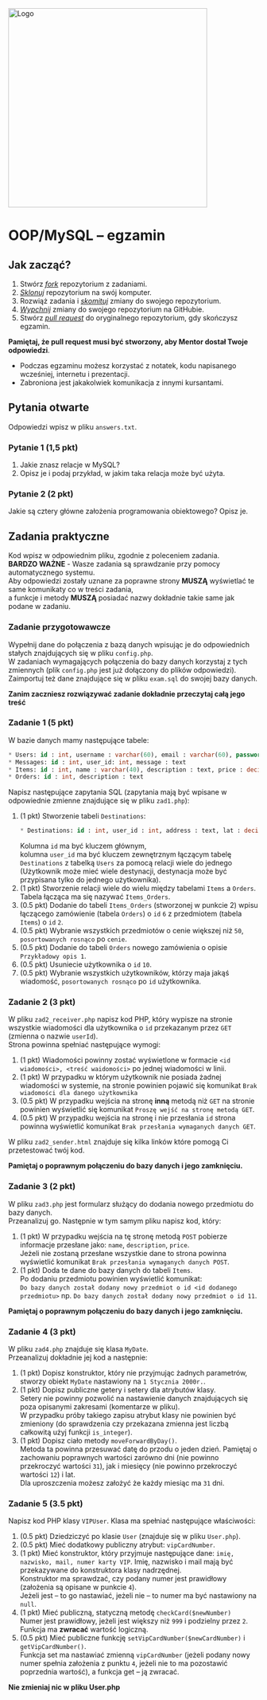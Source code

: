 <img alt="Logo" src="http://coderslab.pl/wp-content/themes/coderslab/svg/logo-coderslab.svg" width="400">


# OOP/MySQL &ndash; egzamin


## Jak zacząć?

1. Stwórz [*fork*][forking] repozytorium z zadaniami.
2. [*Sklonuj*][ref-clone] repozytorium na swój komputer.
3. Rozwiąż zadania i [*skomituj*][ref-commit] zmiany do swojego repozytorium.
4. [*Wypchnij*][ref-push] zmiany do swojego repozytorium na GitHubie.
5. Stwórz [*pull request*][pull-request] do oryginalnego repozytorium, gdy skończysz egzamin.

**Pamiętaj, że pull request musi być stworzony, aby Mentor dostał Twoje odpowiedzi**.

* Podczas egzaminu możesz korzystać z notatek, kodu napisanego wcześniej, internetu i prezentacji.
* Zabroniona jest jakakolwiek komunikacja z innymi kursantami.

## Pytania otwarte
Odpowiedzi wpisz w pliku `answers.txt`.

### Pytanie 1 (1,5 pkt)  
  
1. Jakie znasz relacje w MySQL?  
2. Opisz je i podaj przykład, w jakim taka relacja może być użyta.

### Pytanie 2 (2 pkt)  

Jakie są cztery główne założenia programowania obiektowego?
Opisz je.

## Zadania praktyczne  

Kod wpisz w odpowiednim pliku, zgodnie z poleceniem zadania.  
**BARDZO WAŻNE** - Wasze zadania są sprawdzanie przy pomocy automatycznego systemu.  
Aby odpowiedzi zostały uznane za poprawne strony **MUSZĄ** wyświetlać te same komunikaty co w treści zadania,  
a funkcje i metody **MUSZĄ** posiadać nazwy dokładnie takie same jak podane w zadaniu.

### Zadanie przygotowawcze

Wypełnij dane do połączenia z bazą danych wpisując je do odpowiednich stałych znajdujących się w pliku `config.php`.  
W zadaniach wymagających połączenia do bazy danych korzystaj z tych zmiennych (plik `config.php` jest już dołączony do plików odpowiedzi).  
Zaimportuj też dane znajdujące się w pliku `exam.sql` do swojej bazy danych.

**Zanim zaczniesz rozwiązywać zadanie dokładnie przeczytaj całą jego treść**

### Zadanie 1 (5 pkt)  

W bazie danych mamy następujące tabele:
```SQL
* Users: id : int, username : varchar(60), email : varchar(60), password : varchar(60)
* Messages: id : int, user_id: int, message : text
* Items: id : int, name : varchar(40), description : text, price : decimal(7,2)
* Orders: id : int, description : text
```
  
Napisz następujące zapytania SQL (zapytania mają być wpisane w odpowiednie zmienne znajdujące się w pliku `zad1.php`):
  1. (1 pkt) Stworzenie tabeli `Destinations`:  
     ```SQL
     * Destinations: id : int, user_id : int, address : text, lat : decimal(13,10), long : decimal(13,10)
     ```
     Kolumna `id` ma być kluczem głównym,  
     kolumna `user_id` ma być kluczem zewnętrznym łączącym tabelę `Destinations` z tabelką `Users` za pomocą relacji wiele do jednego  
     (Użytkownik może mieć wiele destynacji, destynacja może być przypisana tylko do jednego użytkownika). 
  2. (1 pkt) Stworzenie relacji wiele do wielu między tabelami `Items` a `Orders`.  
     Tabela łącząca ma się nazywać `Items_Orders`.
  3. (0.5 pkt) Dodanie do tabeli `Items_Orders` (stworzonej w punkcie 2) wpisu łączącego zamówienie (tabela `Orders`) o `id` `6` z przedmiotem (tabela `Items`) o `id` `2`.
  4. (0.5 pkt) Wybranie wszystkich przedmiotów o cenie większej niż `50`, `posortowanych rosnąco` po `cenie`.
  5. (0.5 pkt) Dodanie do tabeli `Orders` nowego zamówienia o opisie `Przykładowy opis 1`.
  6. (0.5 pkt) Usuniecie użytkownika o `id` `10`.
  7. (0.5 pkt) Wybranie wszystkich użytkowników, którzy maja jakąś wiadomość, `posortowanych rosnąco` po `id` użytkownika.

### Zadanie 2 (3 pkt)  

W pliku `zad2_receiver.php` napisz kod PHP, który wypisze na stronie wszystkie wiadomości dla użytkownika o `id` przekazanym przez `GET` (zmienna o nazwie `userId`).  
Strona powinna spełniać następujące wymogi:
  1. (1 pkt) Wiadomości powinny zostać wyświetlone w formacie `<id wiadomości>, <treść waidomości>` po jednej wiadomości w linii. 
  2. (1 pkt) W przypadku w którym użytkownik nie posiada żadnej wiadomości w systemie, na stronie powinien pojawić się komunikat `Brak wiadomości dla danego użytkownika`
  3. (0.5 pkt) W przypadku wejścia na stronę **inną** metodą niż `GET` na stronie powinien wyświetlić się komunikat `Proszę wejść na stronę metodą GET`. 
  4. (0.5 pkt) W przypadku wejścia na stronę i nie przesłania `id` strona powinna wyświetlić komunikat `Brak przesłania wymaganych danych GET`.

W pliku `zad2_sender.html` znajduje się kilka linków które pomogą Ci przetestować twój kod.

**Pamiętaj o poprawnym połączeniu do bazy danych i jego zamknięciu.**

### Zadanie 3 (2 pkt)  

W pliku `zad3.php` jest formularz służący do dodania nowego przedmiotu do bazy danych.  
Przeanalizuj go. Następnie w tym samym pliku napisz kod, który:
  1. (1 pkt) W przypadku wejścia na tę stronę metodą `POST` pobierze informacje przesłane jako: `name`, `description`, `price`.  
     Jeżeli nie zostaną przesłane wszystkie dane to strona powinna wyświetlić komunikat `Brak przesłania wymaganych danych POST`. 
  2. (1 pkt) Doda te dane do bazy danych do tabeli `Items`.  
     Po dodaniu przedmiotu powinien wyświetlić komunikat:  
     `Do bazy danych został dodany nowy przedmiot o id <id dodanego przedmiotu>`
     np. `Do bazy danych został dodany nowy przedmiot o id 11`.

**Pamiętaj o poprawnym połączeniu do bazy danych i jego zamknięciu.**

### Zadanie 4 (3 pkt)  

W pliku `zad4.php` znajduje się klasa `MyDate`.  
Przeanalizuj dokładnie jej kod a następnie:
  1. (1 pkt) Dopisz konstruktor, który nie przyjmując żadnych parametrów, stworzy obiekt `MyDate` nastawiony na `1 Stycznia 2000r.`.
  2. (1 pkt) Dopisz publiczne getery i setery dla atrybutów klasy.  
     Setery nie powinny pozwolić na nastawienie danych znajdujących się poza opisanymi zakresami (komentarze w pliku).  
     W przypadku próby takiego zapisu atrybut klasy nie powinien być zmieniony (do sprawdzenia czy przekazana zmienna jest liczbą całkowitą użyj funkcji `is_integer`).
  3. (1 pkt) Dopisz ciało metody `moveForwardByDay()`.  
     Metoda ta powinna przesuwać datę do przodu o jeden dzień.
     Pamiętaj o zachowaniu poprawnych wartości zarówno dni (nie powinno przekroczyć wartości `31`), jak i miesięcy (nie powinno przekroczyć wartości `12`) i lat.  
     Dla uproszczenia możesz założyć że każdy miesiąc ma `31` dni.

### Zadanie 5 (3.5 pkt)  

Napisz kod PHP klasy `VIPUser`. Klasa ma spełniać następujące właściwości:
  1. (0.5 pkt) Dziedziczyć po klasie `User` (znajduje się w pliku `User.php`).
  2. (0.5 pkt) Mieć dodatkowy publiczny atrybut: ```vipCardNumber```.
  3. (1 pkt) Mieć konstruktor, który przyjmuje następujące dane: `imię, nazwisko, mail, numer karty VIP`.
     Imię, nazwisko i mail mają być przekazywane do konstruktora klasy nadrzędnej.  
     Konstruktor ma sprawdzać, czy podany numer jest prawidłowy (założenia są opisane w punkcie `4`).  
     Jeżeli jest  &ndash; to go nastawiać, jeżeli nie  &ndash; to numer ma być nastawiony na ```null```.
  4. (1 pkt) Mieć publiczną, statyczną metodę ```checkCard($newNumber)```  
     Numer jest prawidłowy, jeżeli jest większy niż `999` i podzielny przez `2`.
     Funkcja ma **zwracać** wartość logiczną.
  5. (0.5 pkt) Mieć publiczne funkcję ```setVipCardNumber($newCardNumber)``` i ```getVipCardNumber()```.  
     Funkcja set ma nastawiać zmienną `vipCardNumber` (jeżeli podany nowy numer spełnia założenia z punktu `4`, jeżeli nie to ma pozostawić poprzednia wartość), a funkcja get &ndash; ją zwracać.

**Nie zmieniaj nic w pliku User.php**

<!-- Links -->
[forking]: https://guides.github.com/activities/forking/
[ref-clone]: http://gitref.org/creating/#clone
[ref-commit]: http://gitref.org/basic/#commit
[ref-push]: http://gitref.org/remotes/#push
[ref-rand]: http://php.net/manual/pl/function.rand.php
[pull-request]: https://help.github.com/articles/creating-a-pull-request
